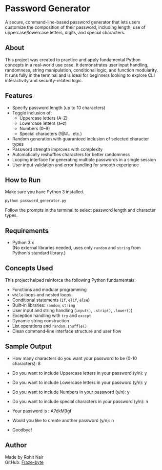 # Password Generator

A secure, command-line-based password generator that lets users customize the composition of their password, including length, use of uppercase/lowercase letters, digits, and special characters.

## About

This project was created to practice and apply fundamental Python concepts in a real-world use case. It demonstrates user input handling, randomness, string manipulation, conditional logic, and function modularity.  
It runs fully in the terminal and is ideal for beginners looking to explore CLI interactivity and security-related logic.

## Features

- Specify password length (up to 10 characters)
- Toggle inclusion of:
  - Uppercase letters (A–Z)
  - Lowercase letters (a–z)
  - Numbers (0–9)
  - Special characters (!@#... etc.)
- Random generation with guaranteed inclusion of selected character types
- Password strength improves with complexity
- Automatically reshuffles characters for better randomness
- Looping interface for generating multiple passwords in a single session
- User input validation and error handling for smooth experience

## How to Run

Make sure you have Python 3 installed.

```bash
python password_generator.py
```

Follow the prompts in the terminal to select password length and character types.

## Requirements

-  Python 3.x  
(No external libraries needed, uses only `random` and `string` from Python's standard library.)

## Concepts Used
This project helped reinforce the following Python fundamentals:

- Functions and modular programming
- `while` loops and nested loops
- Conditional statements (`if`, `elif`, `else`)
- Built-in libraries: `random`, `string`
- User input and string handling (`input()`, `.strip()`, `.lower()`)
- Exception handling with `try` and `except`
- Dynamic string construction
- List operations and `random.shuffle()`
- Clean command-line interface structure and user flow

## Sample Output

- How many characters do you want your password to be (0-10 characters): 8
- Do you want to include Uppercase letters in your password (y/n): y
- Do you want to include Lowercase letters in your password (y/n): y
- Do you want to include Numbers in your password (y/n): y
- Do you want to include special characters in your password (y/n): n
- Your password is : A7dkM9gf

- Would you like to create another password (y/n): n
- Goodbye!

## Author

Made by Rohit Nair  
GitHub: [Fraze-byte](https://github.com/Fraze-byte)
